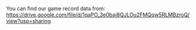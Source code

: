 You can find our game record data from:
https://drive.google.com/file/d/1qaPO_3e0baj8QJLOu2FMQqw5RLMBzroQ/view?usp=sharing
